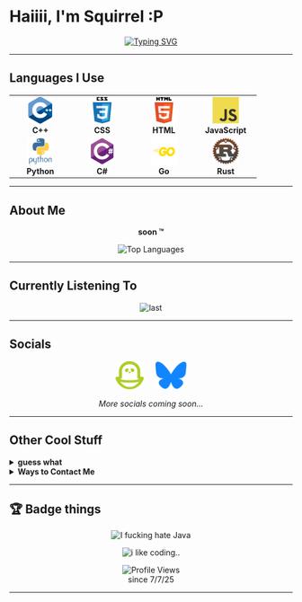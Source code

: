 <!--<3-->
# Haiiii, I'm Squirrel :P

<div align="center">

[![Typing SVG](https://readme-typing-svg.herokuapp.com?font=Fira+Code&size=24&duration=3000&pause=1000&random=true&color=F7418F&center=true&vCenter=true&width=500&lines=Minor+(13-15);I+LOVE+PYTHON+AND+C%23!!!!!;Open+Source+(sorta);Self-Taught;programming+IS+my+passion;gay+;love+u+pookie+(hyper);i'm+a+closeted+emo)](https://git.io/typing-svg)

</div>

---

## Languages I Use

<table align="center" cellpadding="15" cellspacing="10">
  <tr>
    <td align="center" width="96">
      <img src="assets/README/languages/cpp.svg" width="48" height="48" alt="C++" />
      <br><strong>C++</strong>
    </td>
    <td align="center" width="96">
      <img src="assets/README/languages/css.svg" width="48" height="48" alt="CSS" />
      <br><strong>CSS</strong>
    </td>
    <td align="center" width="96">
      <img src="assets/README/languages/html.svg" width="48" height="48" alt="HTML" />
      <br><strong>HTML</strong>
    </td>
    <td align="center" width="96">
      <img src="assets/README/languages/js.svg" width="48" height="48" alt="JavaScript" />
      <br><strong>JavaScript</strong>
    </td>
  </tr>
  <tr>
    <td align="center" width="96">
      <img src="assets/README/languages/python.svg" width="48" height="48" alt="Python" />
      <br><strong>Python</strong>
    </td>
    <td align="center" width="96">
      <img src="assets/README/languages/csharp.svg" width="48" height="48" alt="C#" />
      <br><strong>C#</strong>
    </td>
    <td align="center" width="96">
      <img src="assets/README/languages/golang.svg" width="48" height="48" alt="Go" />
      <br><strong>Go</strong>
    </td>
    <td align="center" width="96">
      <img src="assets/README/languages/rust-.png" width="48" height="48" alt="Rust" />
      <br><strong>Rust</strong>
    </td>
  </tr>
</table>



---

## About Me

<div align="center">
  
**soon :tm:**

<img src="https://github-readme-stats.vercel.app/api/top-langs/?username=5quirre1&layout=donut&langs_count=7&theme=github_dark&hide_border=true&bg_color=00000000&border_radius=20&sssasss" alt="Top Languages">

</div>

---

## Currently Listening To

<div align="center">
  <!-- switching back cause jax's didn't work :P -->
  <img src="https://last-fm-ruby.vercel.app/?username=Squirre1Z&width=400&height=179" alt="last">
</div>

---

## Socials

<div align="center">
  
  <a href="https://pikidiary.lol/@squirrel"><img src="/assets/README/icons/piki.png" height="50" alt="pikidiary"/></a>
  &nbsp;
  &nbsp;
  <a href="https://bsky.app/profile/5quirre1.bsky.social"><img src="assets/README/icons/bluesky.png" height="50" alt="yooho"/></a>
  

  <p><i>More socials coming soon...</i></p>

</div>

---

## Other Cool Stuff

<details>
  <summary><strong>guess what</strong></summary>
  <br>
  <div align="center">
     chicken butt 📎📎📎📎📎📎📎📎📎📎📎📎📎📎📎📎📎📎📎📎📎📎📎📎📎📎📎📎📎📎📎📎📎📎📎📎📎📎📎📎📎📎📎📎📎📎📎📎📎📎📎📎📎📎📎📎📎📎📎📎📎📎📎📎📎📎📎📎📎📎📎📎📎📎📎📎📎📎📎📎📎📎📎📎📎📎📎📎📎📎📎📎📎📎📎📎📎📎📎📎📎📎📎📎📎📎📎📎📎📎📎📎📎📎📎📎📎📎📎📎📎📎📎📎📎📎📎📎📎📎📎📎📎📎📎📎📎📎📎📎📎📎📎📎📎📎📎📎📎📎📎📎📎📎📎📎📎📎📎📎📎📎📎📎📎📎📎📎📎📎📎📎📎📎📎📎📎📎📎📎📎📎📎📎📎📎📎📎📎📎📎📎📎📎📎📎📎📎📎📎📎📎📎📎📎📎📎📎📎📎📎📎📎📎📎📎📎📎📎📎📎📎📎📎📎📎📎📎📎📎📎📎📎📎📎📎📎📎📎📎📎📎📎📎📎📎📎📎📎📎📎📎📎📎📎📎📎📎📎📎📎📎📎📎📎📎📎📎📎📎📎📎📎
  </div>
</details>

<details>
  <summary><strong>Ways to Contact Me</strong></summary>
  <br>
  <div align="center">
    <a href="https://discord.com/users/1127731486485921813">
      <img src="https://img.shields.io/badge/Discord-7289DA?style=for-the-badge&logo=discord&logoColor=white" alt="Discord">
    </a>
    <a href="mailto:squirrelhomebrew@gmail.com">
      <img src="https://img.shields.io/badge/Email-D14836?style=for-the-badge&logo=gmail&logoColor=white" alt="Email">
    </a>
  </div>
</details>

---

## 🏆 Badge things

<div align="center">
  
  <img src="https://forthebadge.com/images/badges/i-fucking-hate-java.svg" alt="I fucking hate Java">
  
  ![i like coding..](https://img.shields.io/badge/-hyper%20coder%20or%20smth-%23152f4f?style=for-the-badge)
  
  ![Profile Views](https://komarev.com/ghpvc/?username=5quirre1&color=blueviolet&style=for-the-badge&label=Profile+Views)<br>since 7/7/25

</div>

---


<!--
  <img src="assets/README/languages/Go_dancing!!!.gif" width="60">
  <img src="assets/README/languages/C.svg" width="60">
  <img src="assets/README/languages/lua.svg" width="60">
  <img src="assets/README/languages/ts.svg" width="60">
  <img src="assets/README/languages/qbasic.png" width="60">
  <img src="assets/README/languages/BASIC.png" width="60">
  ^ I made this btw !!!
-->
